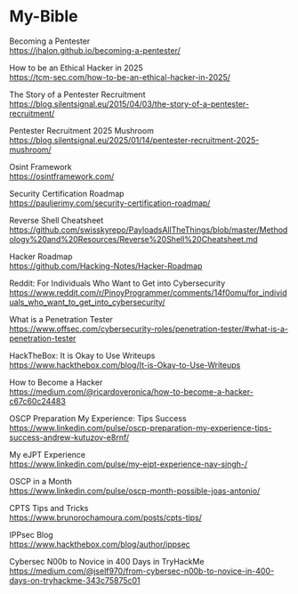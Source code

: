# My-Bible

Becoming a Pentester    
https://jhalon.github.io/becoming-a-pentester/

How to be an Ethical Hacker in 2025    
https://tcm-sec.com/how-to-be-an-ethical-hacker-in-2025/

The Story of a Pentester Recruitment    
https://blog.silentsignal.eu/2015/04/03/the-story-of-a-pentester-recruitment/

Pentester Recruitment 2025 Mushroom    
https://blog.silentsignal.eu/2025/01/14/pentester-recruitment-2025-mushroom/

Osint Framework    
https://osintframework.com/

Security Certification Roadmap    
https://pauljerimy.com/security-certification-roadmap/

Reverse Shell Cheatsheet    
https://github.com/swisskyrepo/PayloadsAllTheThings/blob/master/Methodology%20and%20Resources/Reverse%20Shell%20Cheatsheet.md

Hacker Roadmap    
https://github.com/Hacking-Notes/Hacker-Roadmap

Reddit: For Individuals Who Want to Get into Cybersecurity    
https://www.reddit.com/r/PinoyProgrammer/comments/14f0omu/for_individuals_who_want_to_get_into_cybersecurity/

What is a Penetration Tester    
https://www.offsec.com/cybersecurity-roles/penetration-tester/#what-is-a-penetration-tester

HackTheBox: It is Okay to Use Writeups    
https://www.hackthebox.com/blog/It-is-Okay-to-Use-Writeups

How to Become a Hacker    
https://medium.com/@ricardoveronica/how-to-become-a-hacker-c67c60c24483

OSCP Preparation My Experience: Tips Success    
https://www.linkedin.com/pulse/oscp-preparation-my-experience-tips-success-andrew-kutuzov-e8rnf/

My eJPT Experience    
https://www.linkedin.com/pulse/my-ejpt-experience-nav-singh-/

OSCP in a Month    
https://www.linkedin.com/pulse/oscp-month-possible-joas-antonio/

CPTS Tips and Tricks    
https://www.brunorochamoura.com/posts/cpts-tips/

IPPsec Blog    
https://www.hackthebox.com/blog/author/ippsec

Cybersec N00b to Novice in 400 Days in TryHackMe    
https://medium.com/@jself970/from-cybersec-n00b-to-novice-in-400-days-on-tryhackme-343c75875c01
